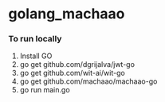 # golang_machaao

### To run locally

1. Install GO
2. go get github.com/dgrijalva/jwt-go
3. go get github.com/wit-ai/wit-go
4. go get github.com/machaao/machaao-go
5. go run main.go
